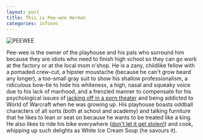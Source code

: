 ```yaml
---
layout: post
title: This is Pee-wee Herman
categories: infosec
---
```


![PEEWEE](https://dcgc.io/pee-wee.png)

Pee-wee is the owner of the playhouse and his pals who surround him because they are idiots who need to finish high school so they can go work at the factory or at the local mom n'shop. He is a zany, childlike fellow with a pomaded crew-cut, a hipster moustache (because he can't grow beard any longer), a too-small gray suit to show his shallow professionalism, a ridiculous bow-tie to hide his whiteness, a high, nasal and squeaky voice due to his lack of manhood, and a frenzied manner to compensate for his psychological issues of [jacking off in a porn theater](https://www.youtube.com/watch?v=XCj09U1qZ2I) and being addicted to World of Warcraft when he was growing up. His playhouse boasts oddball characters of all sorts (both at school and academy) and talking furniture that he likes to lean or seat on because he wants to be treated like a king. He also likes to ride his bike everywhere ([don't let it get stolen!](https://www.youtube.com/watch?v=aHxScvu4YpE)) and cook, whipping up such delights as White Ice Cream Soup (he savours it).

